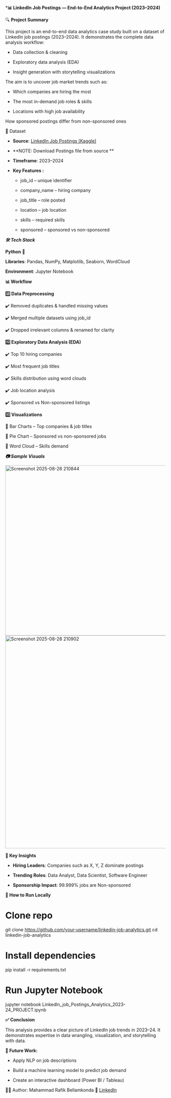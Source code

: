 *****📊 LinkedIn Job Postings — End-to-End Analytics Project (2023–2024)****

🔍 **Project Summary**

This project is an end-to-end data analytics case study built on a dataset of LinkedIn job postings (2023–2024).
It demonstrates the complete data analysis workflow:

- Data collection & cleaning

- Exploratory data analysis (EDA)

- Insight generation with storytelling visualizations

The aim is to uncover job market trends such as:

- Which companies are hiring the most

- The most in-demand job roles & skills

- Locations with high job availability

How sponsored postings differ from non-sponsored ones


📂 Dataset

- **Source**: [LinkedIn Job Postings (Kaggle)](https://www.kaggle.com/datasets/arshkon/linkedin-job-postings)
- **NOTE: Download Postings file from source **

- **Timeframe**: 2023–2024

- **Key Features :**

  - job_id – unique identifier

  - company_name – hiring company

  - job_title – role posted

  - location – job location

  - skills – required skills

  - sponsored – sponsored vs non-sponsored

***🛠️ Tech Stack***

**Python** 🐍

**Libraries**: Pandas, NumPy, Matplotlib, Seaborn, WordCloud

**Environment**: Jupyter Notebook

**📊 Workflow**

**1️⃣ Data Preprocessing**

✔️ Removed duplicates & handled missing values

✔️ Merged multiple datasets using job_id

✔️ Dropped irrelevant columns & renamed for clarity

**2️⃣ Exploratory Data Analysis (EDA)**

✔️ Top 10 hiring companies

✔️ Most frequent job titles

✔️ Skills distribution using word clouds

✔️ Job location analysis

✔️ Sponsored vs Non-sponsored listings

**3️⃣ Visualizations**

📌 Bar Charts – Top companies & job titles

📌 Pie Chart – Sponsored vs non-sponsored jobs

📌 Word Cloud – Skills demand

***📷 Sample Visuals***

<img width="961" height="535" alt="Screenshot 2025-08-28 210844" src="https://github.com/user-attachments/assets/92339a3a-51b7-4191-a88b-c596eadb301f" />
<img width="780" height="669" alt="Screenshot 2025-08-28 210902" src="https://github.com/user-attachments/assets/338a5d27-97eb-44de-b903-e1cd16691882" />

**📌 Key Insights**

- **Hiring Leaders**: Companies such as X, Y, Z dominate postings

- **Trending Roles**: Data Analyst, Data Scientist, Software Engineer

- **Sponsorship Impact**: 99.999% jobs are Non-sponsored

**🚀 How to Run Locally**
# Clone repo
git clone https://github.com/your-username/linkedin-job-analytics.git
cd linkedin-job-analytics

# Install dependencies
pip install -r requirements.txt

# Run Jupyter Notebook
jupyter notebook Linkedln_job_Postings_Analytics_2023-24_PROJECT.ipynb

**✅ Conclusion**

This analysis provides a clear picture of LinkedIn job trends in 2023–24.
It demonstrates expertise in data wrangling, visualization, and storytelling with data.

**📌 Future Work:**

- Apply NLP on job descriptions

- Build a machine learning model to predict job demand

- Create an interactive dashboard (Power BI / Tableau)

👨‍💻 Author: Mahammad Rafik Bellamkonda
🔗 [Linkedln](https://www.linkedin.com/in/mahammad-rafik-219623202?utm_source=share&utm_campaign=share_via&utm_content=profile&utm_medium=android_app) 
